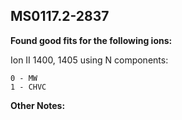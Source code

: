 ## MS0117.2-2837
**Found good fits for the following ions:**

Ion II 1400, 1405 using N components:
```
0 - MW
1 - CHVC
```


**Other Notes:**

